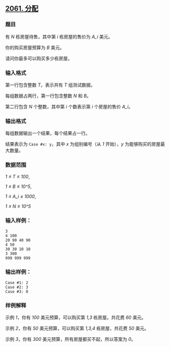 ## [2061. 分配](https://www.acwing.com/problem/content/2063/)

### 题目

有 *N* 栋房屋待售，其中第 *i* 栋房屋的售价为 *A_i* 美元。

你的购买房屋预算为 *B* 美元。

请问你最多可以购买多少栋房屋。

### 输入格式

第一行包含整数 *T*，表示共有 *T* 组测试数据。

每组数据占两行，第一行包含整数 *N* 和 *B*。

第二行包含 *N* 个整数，其中第 *i* 个数表示第 *i* 个房屋的售价 *A_i*。

### 输出格式

每组数据输出一个结果，每个结果占一行。

结果表示为 `Case #x: y`，其中 *x* 为组别编号（从 *1* 开始），*y* 为能够购买的房屋最大数量。

### 数据范围

*1 ≤ T ≤ 100*,

*1 ≤ B ≤ 10^5*,

*1 ≤ A_i ≤ 1000*,

*1 ≤ N ≤ 10^5*

### 输入样例：

```
3
4 100
20 90 40 90
4 50
30 30 10 10
3 300
999 999 999
```

### 输出样例：

```
Case #1: 2
Case #2: 3
Case #3: 0
```

### 样例解释

示例 *1*，你有 *100* 美元预算，可以购买第 *1,3* 栋房屋。共花费 *60* 美元。

示例 *2*，你有 *50* 美元预算，可以购买第 *1,3,4* 栋房屋，共花费 *50* 美元。

示例 *3*，你有 *300* 美元预算，所有房屋都买不起，所以答案为 *0*。

